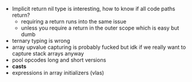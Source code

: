 - Implicit return nil type is interesting, how to know if all code paths return?
  - requiring a return runs into the same issue
  - unless you require a return in the outer scope which is easy but dumb
- ternary typing is wrong
- array upvalue capturing is probably fucked but idk if we really want to capture stack arrays anyway
- pool opcodes long and short versions
- **casts**
- expressions in array initializers (vlas)